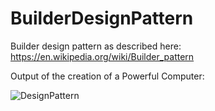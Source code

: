 # BuilderDesignPattern

Builder design pattern as described here: https://en.wikipedia.org/wiki/Builder_pattern

Output of the creation of a Powerful Computer:

![DesignPattern](https://user-images.githubusercontent.com/15103657/123300021-6547c380-d51a-11eb-9ce8-39b3475a2197.png)
